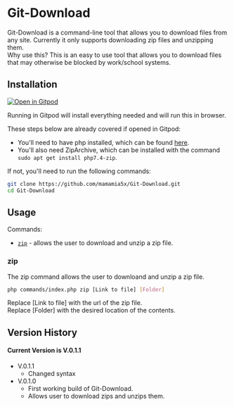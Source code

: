 # Git-Download
Git-Download is a command-line tool that allows you to download files from any site. Currently it only supports downloading zip files and unzipping them.  
Why use this? This is an easy to use tool that allows you to download files that may otherwise be blocked by work/school systems.
## Installation
[![Open in Gitpod](https://gitpod.io/button/open-in-gitpod.svg)](https://gitpod.io/#https://github.com/mamamia5x/Git-Download)

Running in Gitpod will install everything needed and will run this in browser.

These steps below are already covered if opened in Gitpod:
*   You'll need to have php installed, which can be found [here](https://www.php.net/downloads.php).
*   You'll also need ZipArchive, which can be installed with the command `sudo apt get install php7.4-zip`.

If not, you'll need to run the following commands: 
```bash
git clone https://github.com/mamamia5x/Git-Download.git
cd Git-Download
```
## Usage
Commands: 
* [`zip`](#zip) - allows the user to download and unzip a zip file.

### zip
The zip command allows the user to downloand and unzip a zip file.
```bash
php commands/index.php zip [Link to file] [Folder]
```
Replace [Link to file] with the url of the zip file.  
Replace [Folder] with the desired location of the contents.

## Version History
#### Current Version is V.0.1.1
* V.0.1.1
    * Changed syntax
* V.0.1.0
    * First working build of Git-Download.
    * Allows user to download zips and unzips them.